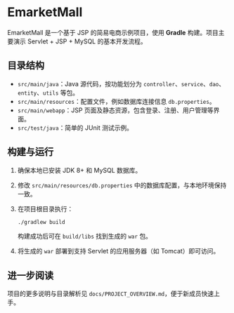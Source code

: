 # EmarketMall

EmarketMall 是一个基于 JSP 的简易电商示例项目，使用 **Gradle** 构建。项目主要演示 Servlet + JSP + MySQL 的基本开发流程。

## 目录结构

- `src/main/java`：Java 源代码，按功能划分为 `controller`、`service`、`dao`、`entity`、`utils` 等包。
- `src/main/resources`：配置文件，例如数据库连接信息 `db.properties`。
- `src/main/webapp`：JSP 页面及静态资源，包含登录、注册、用户管理等界面。
- `src/test/java`：简单的 JUnit 测试示例。

## 构建与运行

1. 确保本地已安装 JDK 8+ 和 MySQL 数据库。
2. 修改 `src/main/resources/db.properties` 中的数据库配置，与本地环境保持一致。
3. 在项目根目录执行：

   ```bash
   ./gradlew build
   ```

   构建成功后可在 `build/libs` 找到生成的 `war` 包。
4. 将生成的 `war` 部署到支持 Servlet 的应用服务器（如 Tomcat）即可访问。

## 进一步阅读

项目的更多说明与目录解析见 `docs/PROJECT_OVERVIEW.md`，便于新成员快速上手。

